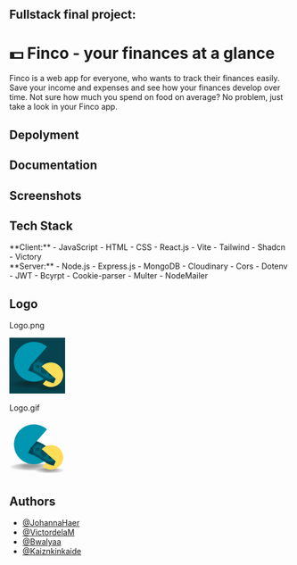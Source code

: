 ## Fullstack final project: 

# 💵 Finco - your finances at a glance

Finco is a web app for everyone, who wants to track their finances easily. Save your income and expenses and see how your finances develop over time. Not sure how much you spend on food on average? No problem, just take a look in your Finco app.

## Depolyment



## Documentation

## Screenshots

## Tech Stack

<section className='grid-cols-2'>
    <div>
        **Client:** 
        - JavaScript
        - HTML
        - CSS
        - React.js
        - Vite
        - Tailwind
        - Shadcn
        - Victory
    </div>
    
   <div>
        **Server:** 
        - Node.js
        - Express.js
        - MongoDB
        - Cloudinary
        - Cors
        - Dotenv
        - JWT
        - Bcyrpt
        - Cookie-parser
        - Multer
        - NodeMailer
   </div>
</section>

## Logo

Logo.png

<img src="./frontend/src/assets/img/Logo_Backend_Abschlussprojekt_dark.png" width='100px' height='100px'/>


 Logo.gif

<img src="./frontend/src/assets/img/Logo-wechsel.gif" width='100px' height='100px'/>


## Authors

- [@JohannaHaer](https://github.com/JohannaHaer)
- [@VictordelaM](https://github.com/VictordelaM)
- [@Bwalyaa](https://github.com/Bwalyaa)
- [@Kaiznkinkaide](https://github.com/Kaiznkinkaide)